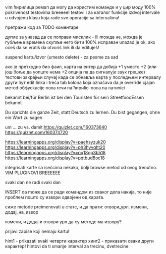 vim ћирилица ремап да могу да користим команде и у цир моду
100% pokrivenost testovima breeeee!
testovi i za каталог funkcije
izdvoj intervale u odvojenu klasu koja rade sve operacije sa intervalima!


претражи код за TODO коментаре

дугме за уназад да се поправи мисклик - ili moжда не, можда је губљење времена скупље него бити 100% исправан
unazad je ok, ako oćeš da se vratiš da otvoriš link ili da edituješ!

suspend kartu/izvor (umesto delete) - za pesme za sad

ако је претходно био фаил, карта на ентер да добија +1 уместо +2 (или још боље да уопште нема +2 опција па да сигналује звук грешке)
тестови закрајњи случај када се обнавља карта у последњем интервалу други пут
edit linka i treća tab kolona koja označava da je override
сјаjan метod обфусkacije пола reчи na ћириlici пола na латиnici

bekannt bei/für
Berlin ist bei den Touristen für sein StreetfoodEssen bekannt

Du sprichts die ganze Zeit, statt Deutsch zu lernen.
Du bist gegangen, ohne ein Wort zu sagen.

um ... zu     vs.       damit
https://quizlet.com/160373640
https://quizlet.com/160374720


https://learningapps.org/display?v=paehsyzuk20
https://learningapps.org/display?v=ph3hyvqht20
https://learningapps.org/display?v=pq18gp3b518
https://learningapps.org/display?v=pqtbud8oc18

integrisati karte sa isečcima nekako, bolji browse metod od ovog trenutno.
VIM PLUGINOVI BREEEEEE


svaki dan ne radi svaki dan

INSERT da moже да се ради командом из сваког дела накија, то није проблем пошто су извори одвојени од карата.


сиже metode preimenovati u статс, и да прати: отвори_урл, измени, додај_на_извор


измени, и додај и отвори урл да су методе ма извору?

prijavi zapise koji nemaju kartu!


hint1 - prikazati svaki четврти карактер
хинт2 - прикаѕати сваки други карактер!
hintovi da ti smanje interval za trecinu, dvetrecine

